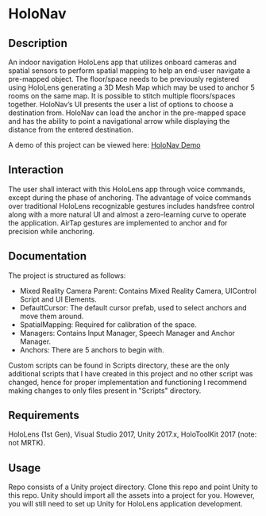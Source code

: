 # HoloNav

## Description
An indoor navigation HoloLens app that utilizes onboard cameras and spatial sensors to perform spatial mapping to help an end-user navigate a pre-mapped object. The floor/space needs to be previously registered using HoloLens generating a 3D Mesh Map which may be used to anchor 5 rooms on the same map. It is possible to stitch multiple floors/spaces together. HoloNav’s UI presents the user a list of options to choose a destination from. HoloNav can load the anchor in the pre-mapped space and has the ability to point a navigational arrow while displaying the distance from the entered destination.

A demo of this project can be viewed here: [HoloNav Demo](https://www.youtube.com/watch?v=TjUGAx9mPPo)

## Interaction
The user shall interact with this HoloLens app through voice commands, except during the phase of anchoring. The advantage of voice commands over traditional HoloLens recognizable gestures includes handsfree control along with a more natural UI and almost a zero-learning curve to operate the application. AirTap gestures are implemented to anchor and for precision while anchoring. 

## Documentation
The project is structured as follows:
- Mixed Reality Camera Parent: Contains Mixed Reality Camera, UIControl Script and UI Elements.
- DefaultCursor: The default cursor prefab, used to select anchors and move them around.
- SpatialMapping: Required for calibration of the space.
- Managers: Contains Input Manager, Speech Manager and Anchor Manager.
- Anchors: There are 5 anchors to begin with.

Custom scripts can be found in Scripts directory, these are the only additional scripts that I have created in this project and no other script was changed, hence for proper implementation and functioning I recommend making changes to only files present in "Scripts" directory. 

## Requirements
HoloLens (1st Gen), Visual Studio 2017, Unity 2017.x, HoloToolKit 2017 (note: not MRTK).

## Usage
Repo consists of a Unity project directory. Clone this repo and point Unity to this repo. Unity should import all the assets into a project for you. However, you will still need to set up Unity for HoloLens application development.

